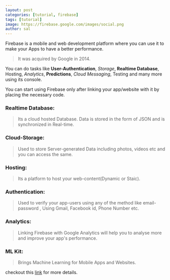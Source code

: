 ```yaml
---
layout: post
categories: [tutorial, firebase]
tags: [tutorial]
image: https://firebase.google.com/images/social.png
author: sal
---
```


Firebase is a mobile and web development platform where you can use it to make your Apps to have a better performance.

> It was acquired by Google in 2014.

You can do tasks like **User-Authentication**, _Storage_, **Realtime Database**, Hosting, _Analytics_, **Predictions**, _Cloud Messaging_, Testing and many more using its console.

You can start using Firebase only after linking your app/website with it by placing the necessary code.

### Realtime Database:
> Its a cloud hosted Database. Data is stored in the form of JSON and is synchronized in Real-time.

### Cloud-Storage:
> Used to store Server-generated Data including photos, videos etc and you can access the same.

### Hosting:
> Its a platform to host your web-content(Dynamic or Staic). 

### Authentication:
> Used to verify your app-users using any of the method like email-password , Using Gmail, Facebook id, Phone Number etc.

### Analytics:
> Linking Firebase with Google Analytics will help you to analyse more and improve your app's performance.

### ML Kit:
> Brings Machine Learning for Mobile Apps and Websites.


checkout this [link](https://firebase.google.com/) for more details.
